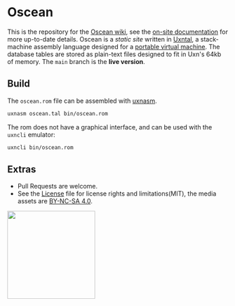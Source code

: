 # Oscean

This is the repository for the [Oscean wiki](http://wiki.xxiivv.com/), see the [on-site documentation](http://wiki.xxiivv.com/site/about.html) for more up-to-date details. Oscean is a _static site_ written in [Uxntal](https://wiki.xxiivv.com/site/uxntal.html), a stack-machine assembly language designed for a [portable virtual machine](https://git.sr.ht/~rabbits/uxn/). The database tables are stored as plain-text files designed to fit in Uxn's 64kb of memory. The `main` branch is the **live version**.

## Build

The `oscean.rom` file can be assembled with [uxnasm](https://git.sr.ht/~rabbits/uxn).

```sh
uxnasm oscean.tal bin/oscean.rom
```

The rom does not have a graphical interface, and can be used with the `uxncli` emulator:

```sh
uxncli bin/oscean.rom
```

## Extras

- Pull Requests are welcome.
- See the [License](LICENSE) file for license rights and limitations(MIT), the media assets are [BY-NC-SA 4.0](http://wiki.xxiivv.com/About).

<img src='https://wiki.xxiivv.com/media/identity/logo.crest.png' width='200'/>
